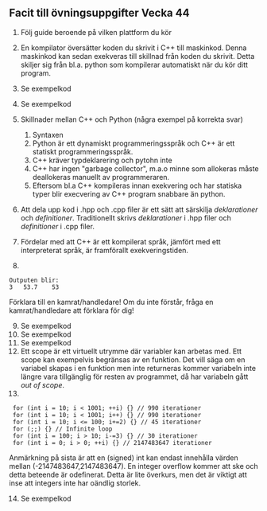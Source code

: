 
## Facit till övningsuppgifter Vecka 44

1. Följ guide beroende på vilken plattform du kör
1. En kompilator översätter koden du skrivit i C++ till maskinkod. Denna maskinkod kan sedan exekveras till skillnad från koden du skrivit. Detta skiljer sig från bl.a. python som kompilerar automatiskt när du kör ditt program. 
1. Se exempelkod
1. Se exempelkod
1. Skillnader mellan C++ och Python (några exempel på korrekta svar)
    
    1. Syntaxen
    1. Python är ett dynamiskt programmeringsspråk  och C++ är ett statiskt programmeringsspråk.
    1. C++ kräver typdeklarering och pytohn inte
    1. C++ har ingen "garbage collector", m.a.o minne som allokeras måste deallokeras manuellt av programmeraren. 
    1. Eftersom bl.a C++ kompileras innan exekvering och har statiska typer blir execvering av C++ program snabbare än python. 
1. Att dela upp kod i .hpp och .cpp filer är ett sätt att särskilja *deklarationer* och *definitioner*. Traditionellt skrivs *deklarationer* i .hpp filer och *definitioner* i .cpp filer. 
1. Fördelar med att C++ är ett kompilerat språk, jämfört med ett interpreterat språk, är framförallt exekveringstiden. 
1. 
```
Outputen blir:
3   53.7    53
```
Förklara till en kamrat/handledare! Om du inte förstår, fråga en kamrat/handledare att förklara för dig! 

9. Se exempelkod
10. Se exempelkod
11. Se exempelkod
12. Ett scope är ett virtuellt utrymme där variabler kan arbetas med. Ett scope kan exempelvis begränsas av en funktion. Det vill säga om en variabel skapas i en funktion men inte returneras kommer variabeln inte längre vara tillgänglig för resten av programmet, då har variabeln gått *out of scope*.
13. 
```
 for (int i = 10; i < 1001; ++i) {} // 990 iterationer
 for (int i = 10; i < 1001; i++) {} // 990 iterationer
 for (int i = 10; i <= 100; i+=2) {} // 45 iterationer
 for (;;) {} // Infinite loop
 for (int i = 100; i > 10; i-=3) {} // 30 iterationer
 for (int i = 0; i > 0; ++i) {} // 2147483647 iterationer
```
Anmärkning på sista är att en (signed) int kan endast innehålla värden mellan (-2147483647,2147483647). En integer overflow kommer att ske och detta beteende är odefinerat. Detta är lite överkurs, men det är viktigt att inse att integers inte har oändlig storlek.

14. Se exempelkod